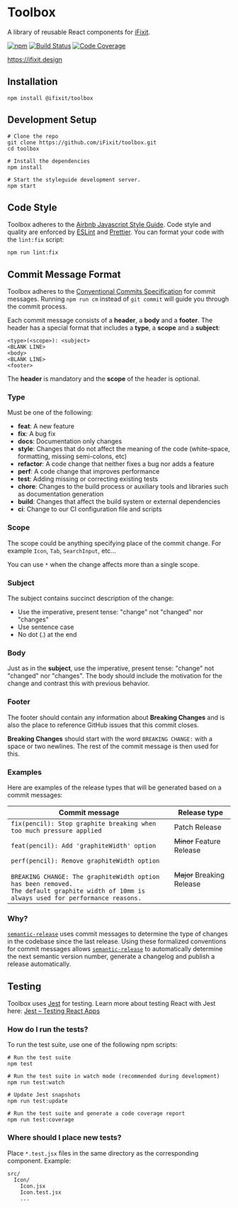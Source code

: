 # Toolbox

A library of reusable React components for [iFixit](https://ifixit.com).

[![npm](https://img.shields.io/npm/v/@ifixit/toolbox.svg?style=flat-square)](https://www.npmjs.com/package/@ifixit/toolbox)
[![Build Status](https://img.shields.io/travis/iFixit/toolbox/master.svg?style=flat-square)](https://travis-ci.org/iFixit/toolbox)
[![Code Coverage](https://img.shields.io/codecov/c/github/iFixit/toolbox/master.svg?style=flat-square)](https://codecov.io/gh/iFixit/toolbox)

https://ifixit.design

## Installation

```shell
npm install @ifixit/toolbox
```

## Development Setup

```shell
# Clone the repo
git clone https://github.com/iFixit/toolbox.git
cd toolbox

# Install the dependencies
npm install

# Start the styleguide development server.
npm start
```

## Code Style

Toolbox adheres to the [Airbnb Javascript Style Guide](https://github.com/airbnb/javascript). Code style and quality are enforced by [ESLint](http://eslint.org/) and [Prettier](https://github.com/prettier/prettier). You can format your code with the `lint:fix` script:

```shell
npm run lint:fix
```

## Commit Message Format

Toolbox adheres to the [Conventional Commits Specification](https://conventionalcommits.org/) for commit messages. Running `npm run cm` instead of `git commit` will guide you through the commit process.

Each commit message consists of a **header**, a **body** and a **footer**.  The header has a special
format that includes a **type**, a **scope** and a **subject**:

```
<type>(<scope>): <subject>
<BLANK LINE>
<body>
<BLANK LINE>
<footer>
```

The **header** is mandatory and the **scope** of the header is optional.

### Type
Must be one of the following:

* **feat**: A new feature
* **fix**: A bug fix
* **docs**: Documentation only changes
* **style**: Changes that do not affect the meaning of the code (white-space, formatting, missing
  semi-colons, etc)
* **refactor**: A code change that neither fixes a bug nor adds a feature
* **perf**: A code change that improves performance
* **test**: Adding missing or correcting existing tests
* **chore**: Changes to the build process or auxiliary tools and libraries such as documentation
  generation
* **build**: Changes that affect the build system or external dependencies
* **ci**: Change to our CI configuration file and scripts

### Scope
The scope could be anything specifying place of the commit change. For example `Icon`,
`Tab`, `SearchInput`, etc...

You can use `*` when the change affects more than a single scope.


### Subject
The subject contains succinct description of the change:

* Use the imperative, present tense: "change" not "changed" nor "changes"
* Use sentence case
* No dot (.) at the end

### Body
Just as in the **subject**, use the imperative, present tense: "change" not "changed" nor "changes".
The body should include the motivation for the change and contrast this with previous behavior.

### Footer
The footer should contain any information about **Breaking Changes** and is also the place to reference GitHub issues that this commit closes.

**Breaking Changes** should start with the word `BREAKING CHANGE:` with a space or two newlines.
The rest of the commit message is then used for this.

### Examples

Here are examples of the release types that will be generated based on a commit messages:

| Commit message                                                                                                                                                                                   | Release type               |
|--------------------------------------------------------------------------------------------------------------------------------------------------------------------------------------------------|----------------------------|
| `fix(pencil): Stop graphite breaking when too much pressure applied`                                                                                                                             | Patch Release              |
| `feat(pencil): Add 'graphiteWidth' option`                                                                                                                                                       | ~~Minor~~ Feature Release  |
| `perf(pencil): Remove graphiteWidth option`<br><br>`BREAKING CHANGE: The graphiteWidth option has been removed.`<br>`The default graphite width of 10mm is always used for performance reasons.` | ~~Major~~ Breaking Release |




### Why?

[`semantic-release`](https://github.com/semantic-release/semantic-release) uses commit messages to determine the type of changes in the codebase since the last release. Using these formalized conventions for commit messages allows [`semantic-release`](https://github.com/semantic-release/semantic-release) to automatically determine the next semantic version number, generate a changelog and publish a release automatically.

## Testing

Toolbox uses [Jest](https://facebook.github.io/jest/) for testing. Learn more about testing React with Jest here: [Jest – Testing React Apps](https://facebook.github.io/jest/docs/en/tutorial-react.html)

### How do I run the tests?

To run the test suite, use one of the following npm scripts:

```shell
# Run the test suite
npm test

# Run the test suite in watch mode (recommended during development)
npm run test:watch

# Update Jest snapshots
npm run test:update

# Run the test suite and generate a code coverage report
npm run test:coverage
```

### Where should I place new tests?

Place `*.test.jsx` files in the same directory as the corresponding component. Example:

```
src/
  Icon/
    Icon.jsx
    Icon.test.jsx
    ...
```

